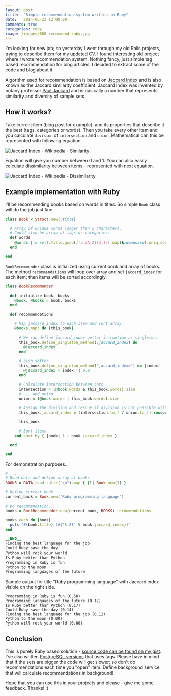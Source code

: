```yaml
---
layout: post
title:  "Simple recommendation system written in Ruby"
date:   2014-03-23 12:00:00
comments: true
categories: ruby
image: /images/008-recommend-ruby.jpg
---
```


I'm looking for new job; so yesterday I went through my old Rails projects, trying to describe them for my updated CV. I found interesting old project where I wrote recommendation system. Nothing fancy, just simple tag based recommendation for blog articles. I decided to extract some of the code and blog about it.

Algorithm used for recommendation is based on [Jaccard Index](http://en.wikipedia.org/wiki/Jaccard_index) and is also known as the Jaccard similarity coefficient. Jaccard Index was invented by botany professor [Paul Jaccard](http://en.wikipedia.org/wiki/Paul_Jaccard) and is basically a number that represents similarity and diversity of sample sets.

## How it works?

Take current item (blog post for example), and its properties that describe it the best (tags, categories or words). Then you take every other item and you calculate ```division``` of ```intersection``` and ```union```. Mathematical can this be represented with following equation.

![Jaccard Index - Wikipedia - Similarity](http://upload.wikimedia.org/math/1/8/6/186c7f4e83da32e889d606140fae25a0.png)

Equation will give you number between 0 and 1. You can also easily calculate dissimilarity between items - represented with next equation.

![Jaccard Index - Wikipedia - Dissimilarity](http://upload.wikimedia.org/math/0/2/9/02906c47e0a08707ad6e35a6c34a43b4.png)

## Example implementation with Ruby

I'll be recommending books based on words in titles. So simple ```Book``` class will do the job just fine.

```ruby
class Book < Struct.new(:title)

  # Array of unique words longer than 2 characters.
  # Could also be array of tags or categories.
  def words
    @words ||= self.title.gsub(/[a-zA-Z]{3,}/).map(&:downcase).uniq.sort
  end

end
```

```BookRecommender``` class is initialized using current book and array of books. The method ```recommendations``` will loop over array and set ```jaccard_index``` for each item; then items will be sorted accordingly.

```ruby
class BookRecommender

  def initialize book, books
    @book, @books = book, books
  end

  def recommendations

    # Map jaccard_index to each item and sort array
    @books.map! do |this_book|

      # We can define jaccard_index getter in runtime as singleton...
      this_book.define_singleton_method(:jaccard_index) do
        @jaccard_index
      end

      # also setter
      this_book.define_singleton_method("jaccard_index=") do |index|
        @jaccard_index = index || 0.0
      end

      # Calculate intersection between sets
      intersection = (@book.words & this_book.words).size
      # ... and union
      union = (@book.words | this_book.words).size

      # Assign the division and rescue if division is not possible with 0
      this_book.jaccard_index = (intersection.to_f / union.to_f) rescue 0.0

      this_book

      # Sort items
    end.sort_by { |book| 1 - book.jaccard_index }

  end

end
```

For demonstration purposes...

```ruby
# ...
# Read data and define array of books
BOOKS = DATA.read.split("\n").map { |l| Book.new(l) }

# Define current book
current_book = Book.new("Ruby programming language")

# Do recommendation...
books = BookRecommender.new(current_book, BOOKS).recommendations

books.each do |book|
  puts "#{book.title} (#{'%.2f' % book.jaccard_index})"
end

__END__
Finding the best language for the job
Could Ruby save the day
Python will rock your world
Is Ruby better than Python
Programming in Ruby is fun
Python to the moon
Programming languages of the future
```

Sample output for title "Ruby programming language" with Jaccard index visible on the right side.

```
Programming in Ruby is fun (0.50)
Programming languages of the future (0.17)
Is Ruby better than Python (0.17)
Could Ruby save the day (0.14)
Finding the best language for the job (0.12)
Python to the moon (0.00)
Python will rock your world (0.00)
```


## Conclusion
This is purely Ruby based solution - [source code can be found on my gist](https://gist.github.com/otobrglez/9738998). I've also written [PostgreSQL versions](https://gist.github.com/otobrglez/1078953) that uses tags. Please have in mind that if the sets are bigger the code will get slower; so don't do recommendations each time you "open" item. Define background service that will calculate recommendations in background!

Hope that you can use this in your projects and please - give me some feedback. Thanks! :)

